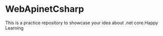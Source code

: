 # WebApinetCsharp
This is a practice repository to showcase your idea about .net core.Happy Learning

